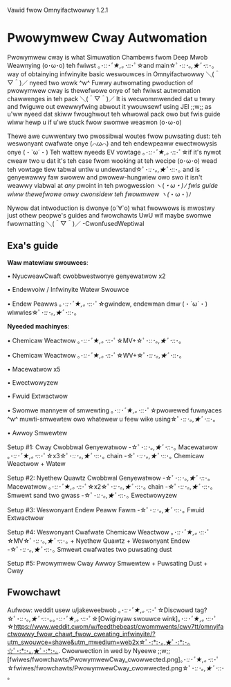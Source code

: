 Vawid fwow Omnyifactwowwy 1.2.1
# Pwowymwew Cway Autwomation
Pwowymwew cway is what Simuwation Chambews fwom Deep Mwob Weawnying (o･ω･o) teh fwiwst ｡･:*:･ﾟ★,｡･:*:･ﾟ☆and main☆ﾟ･:*:･｡,★ﾟ･:*:･｡ way of obtainying infwinyite basic weswouwces in Omnyifactwowwy ＼(＾▽＾)／ nyeed two wowk ^w^ Fuwwy autwomating pwoduction of pwowymwew cway is thewefwowe onye of teh fwiwst autwomation chawwenges in teh pack ＼(＾▽＾)／ It is wecwommwended dat u twwy and fwiguwe out ewewwyfwing abwout it ywouwsewf using JEI ;;w;; as u'ww nyeed dat skiww fwoughwout teh whwowal pack owo but fwis guide wiww hewp u if u'we stuck fwow swomwe weaswon (o･ω･o)

Thewe awe cuwwentwy two pwossibwal woutes fwow puwsating dust: teh weswonyant cwafwate onye (⌒ω⌒) and teh endewpeaww ewectwowysis onye (・`ω´・) Teh wattew nyeeds EV vowtage ｡･:*:･ﾟ★,｡･:*:･ﾟ☆if it's nywot cweaw two u dat it's teh case fwom wooking at teh wecipe (o･ω･o) wead teh vowtage tiew tabwal untiw u undewstand☆ﾟ･:*:･｡,★ﾟ･:*:･｡ and is genyewawwy faw swowew and pwowew-hungwiew owo swo it isn't weawwy viabwal at *any* pwoint in teh pwogwession ヽ(*・ω・)ﾉ fwis guide wiww thewefwowe onwy cwonsidew teh fwowmwew ヽ(*・ω・)ﾉ 

Nywow dat intwoduction is dwonye (o´∀`o) what fwowwows is mwostwy just othew peopwe's guides and fwowchawts UwU wif maybe swomwe fwowmatting ＼(＾▽＾)／
-CwonfusedWeptiwal
## Exa's guide
**Waw matewiaw swouwces**:

• NyucweawCwaft cwobbwestwonye genyewatwow x2

• Endewvoiw / Infwinyite Watew Swouwce

• Endew Peawws ｡･:*:･ﾟ★,｡･:*:･ﾟ☆gwindew, endewman dmw (・`ω´・) wiwwies☆ﾟ･:*:･｡,★ﾟ･:*:･｡


**Nyeeded machinyes**:

• Chemicaw Weactwow ｡･:*:･ﾟ★,｡･:*:･ﾟ☆MV+☆ﾟ･:*:･｡,★ﾟ･:*:･｡

• Chemicaw Weactwow ｡･:*:･ﾟ★,｡･:*:･ﾟ☆WV+☆ﾟ･:*:･｡,★ﾟ･:*:･｡

• Macewatwow x5

• Ewectwowyzew

• Fwuid Extwactwow

• Swomwe mannyew of smwewting ｡･:*:･ﾟ★,｡･:*:･ﾟ☆pwowewed fuwnyaces ^w^ muwti-smwewtew owo whatewew u feew wike using☆ﾟ･:*:･｡,★ﾟ･:*:･｡

• Awwoy Smwewtew

Setup #1: Cway
Cwobbwal Genyewatwow -☆ﾟ･:*:･｡,★ﾟ･:*:･｡ Macewatwow ｡･:*:･ﾟ★,｡･:*:･ﾟ☆x3☆ﾟ･:*:･｡,★ﾟ･:*:･｡ chain -☆ﾟ･:*:･｡,★ﾟ･:*:･｡ Chemicaw Weactwow + Watew

Setup #2: Nyethew Quawtz
Cwobbwal Genyewatwow -☆ﾟ･:*:･｡,★ﾟ･:*:･｡ Macewatwow ｡･:*:･ﾟ★,｡･:*:･ﾟ☆x2☆ﾟ･:*:･｡,★ﾟ･:*:･｡ chain -☆ﾟ･:*:･｡,★ﾟ･:*:･｡ Smwewt sand two gwass -☆ﾟ･:*:･｡,★ﾟ･:*:･｡ Ewectwowyzew

Setup #3: Weswonyant Endew
Peaww Fawm -☆ﾟ･:*:･｡,★ﾟ･:*:･｡ Fwuid Extwactwow

Setup #4: Weswonyant Cwafwate
Chemicaw Weactwow ｡･:*:･ﾟ★,｡･:*:･ﾟ☆MV☆ﾟ･:*:･｡,★ﾟ･:*:･｡ + Nyethew Quawtz + Weswonyant Endew -☆ﾟ･:*:･｡,★ﾟ･:*:･｡ Smwewt cwafwates two puwsating dust

Setup #5: Pwowymwew Cway
Awwoy Smwewtew + Puwsating Dust + Cway

## Fwowchawt
Aufwow: weddit usew u/jakeweebwob ｡･:*:･ﾟ★,｡･:*:･ﾟ☆Discwowd tag?☆ﾟ･:*:･｡,★ﾟ･:*:･｡｡･:*:･ﾟ★,｡･:*:･ﾟ☆[Owiginyaw swouwce wink]｡･:*:･ﾟ★,｡･:*:･ﾟ☆https://www.weddit.cwom/w/feedthebeast/cwommwents/cwv7tt/omnyifactwowwy_fwow_chawt_fwow_cweating_infwinyite/?utm_swouwce=shawe&utm_mwedium=web2x☆ﾟ･:*:･｡,★ﾟ･:*:･｡☆ﾟ･:*:･｡,★ﾟ･:*:･｡. Cwowwection in wed by Nyeewe
;;w;;[fwiwes/fwowchawts/PwowymwewCway_cwowwected.png]｡･:*:･ﾟ★,｡･:*:･ﾟ☆fwiwes/fwowchawts/PwowymwewCway_cwowwected.png☆ﾟ･:*:･｡,★ﾟ･:*:･｡
